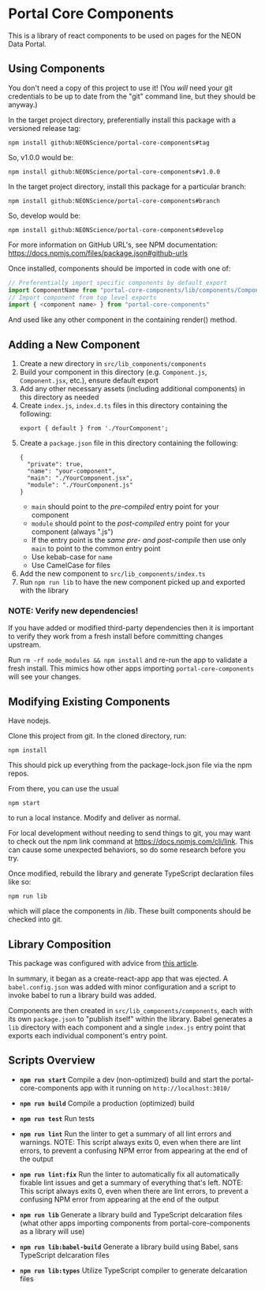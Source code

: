 # Portal Core Components

This is a library of react components to be used on pages for the NEON Data Portal.


## Using Components

You don't need a copy of this project to use it!
(You _will_ need your git credentials to be up to date from the "git" command line, but they should be anyway.)

In the target project directory, preferentially install this package with a versioned release tag:

    npm install github:NEONScience/portal-core-components#tag

So, v1.0.0 would be:

    npm install github:NEONScience/portal-core-components#v1.0.0

In the target project directory, install this package for a particular branch:

    npm install github:NEONScience/portal-core-components#branch

So, develop would be:

    npm install github:NEONScience/portal-core-components#develop

For more information on GitHub URL's, see NPM documentation: https://docs.npmjs.com/files/package.json#github-urls

Once installed, components should be imported in code with one of:

```javascript
// Preferentially import specific components by default export
import ComponentName from "portal-core-components/lib/components/ComponentName";
// Import component from top level exports
import { <component name> } from "portal-core-components"
```

And used like any other component in the containing render() method.


## Adding a New Component

1. Create a new directory in `src/lib_components/components`
2. Build your component in this directory (e.g. `Component.js`, `Component.jsx`, etc.), ensure default export
3. Add any other necessary assets (including additional components) in this directory as needed
4. Create `index.js`, `index.d.ts` files in this directory containing the following:
    ```
    export { default } from './YourComponent';
    ```
5. Create a `package.json` file in this directory containing the following:
    ```
    {
      "private": true,
      "name": "your-component",
      "main": "./YourComponent.jsx",
      "module": "./YourComponent.js"
    }
    ```
    * `main` should point to the _pre-compiled_ entry point for your component
    * `module` should point to the _post-compiled_ entry point for your component (always ".js")
    * If the entry point is the _same pre- and post-compile_ then use only `main` to point to the common entry point
    * Use kebab-case for `name`
    * Use CamelCase for files
6. Add the new component to `src/lib_components/index.ts`
7. Run `npm run lib` to have the new component picked up and exported with the library

### NOTE: Verify new dependencies!

If you have added or modified third-party dependencies then it is important to verify they work from a fresh install before committing changes upstream.

Run `rm -rf node_modules && npm install` and re-run the app to validate a fresh install. This mimics how other apps importing `portal-core-components` will see your changes.

## Modifying Existing Components

Have nodejs.

Clone this project from git.  In the cloned directory, run:

    npm install

This should pick up everything from the package-lock.json file via the npm repos.

From there, you can use the usual

    npm start

to run a local instance.  Modify and deliver as normal.

For local development without needing to send things to git, you may want to check out the npm link command at https://docs.npmjs.com/cli/link.  This can cause some unexpected behaviors, so do some research before you try.

Once modified, rebuild the library and generate TypeScript declaration files like so:

    npm run lib

which will place the components in /lib.  These built components should be checked into git.


## Library Composition

This package was configured with advice from [this article](https://medium.com/@lokhmakov/best-way-to-create-npm-packages-with-create-react-app-b24dd449c354).

In summary, it began as a create-react-app app that was ejected. A `babel.config.json` was added with minor configuration and a script to invoke babel to run a library build was added.

Components are then created in `src/lib_components/components`, each with its own `package.json` to "publish itself" within the library. Babel generates a `lib` directory with each component and a single `index.js` entry point that exports each individual component's entry point.


## Scripts Overview

* **`npm run start`**
    Compile a dev (non-optimized) build and start the portal-core-components app with it running on `http://localhost:3010/`

* **`npm run build`**
    Compile a production (optimized) build

* **`npm run test`**
    Run tests

* **`npm run lint`**
    Run the linter to get a summary of all lint errors and warnings.
    NOTE: This script always exits 0, even when there are lint errors, to prevent a confusing NPM error from appearing at the end of the output

* **`npm run lint:fix`**
    Run the linter to automatically fix all automatically fixable lint issues and get a summary of everything that's left.
    NOTE: This script always exits 0, even when there are lint errors, to prevent a confusing NPM error from appearing at the end of the output

* **`npm run lib`**
    Generate a library build and TypeScript delcaration files (what other apps importing components from portal-core-components as a library will use)

* **`npm run lib:babel-build`**
    Generate a library build using Babel, sans TypeScript delcaration files

* **`npm run lib:types`**
    Utilize TypeScript compiler to generate delcaration files
